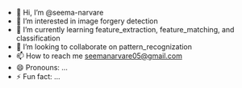 - 👋 Hi, I’m @seema-narvare
- 👀 I’m interested in image forgery detection
- 🌱 I’m currently learning feature_extraction, feature_matching, and classification
- 💞️ I’m looking to collaborate on pattern_recognization
- 📫 How to reach me seemanarvare05@gmail.com
- 😄 Pronouns: ...
- ⚡ Fun fact: ...

<!---
seema-narvare/seema-narvare is a ✨ special ✨ repository because its `README.md` (this file) appears on your GitHub profile.
You can click the Preview link to take a look at your changes.
--->
